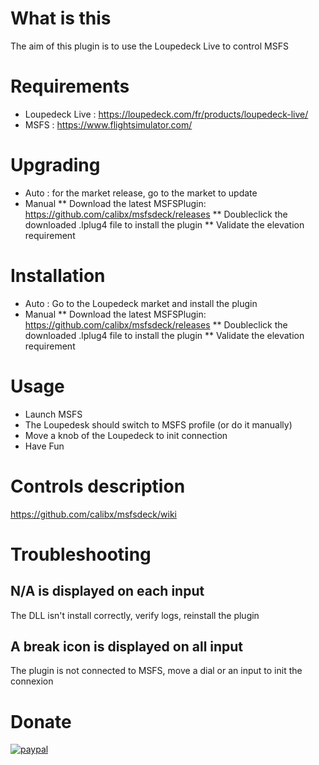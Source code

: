 # What is this
The aim of this plugin is to use the Loupedeck Live to control MSFS
# Requirements
* Loupedeck Live : https://loupedeck.com/fr/products/loupedeck-live/
* MSFS : https://www.flightsimulator.com/
# Upgrading
* Auto : for the market release, go to the market to update
* Manual
** Download the latest MSFSPlugin: https://github.com/calibx/msfsdeck/releases
** Doubleclick the downloaded .lplug4 file to install the plugin
** Validate the elevation requirement
# Installation
* Auto : Go to the Loupedeck market and install the plugin
* Manual
** Download the latest MSFSPlugin: https://github.com/calibx/msfsdeck/releases
** Doubleclick the downloaded .lplug4 file to install the plugin
** Validate the elevation requirement
# Usage
* Launch MSFS
* The Loupedesk should switch to MSFS profile (or do it manually)
* Move a knob of the Loupedeck to init connection
* Have Fun
# Controls description
https://github.com/calibx/msfsdeck/wiki
# Troubleshooting
## N/A is displayed on each input
The DLL isn't install correctly, verify logs, reinstall the plugin
## A break icon is displayed on all input
The plugin is not connected to MSFS, move a dial or an input to init the connexion
# Donate
[![paypal](https://www.paypalobjects.com/en_US/i/btn/btn_donateCC_LG.gif)](https://paypal.me/calibxmsfsplugin)
